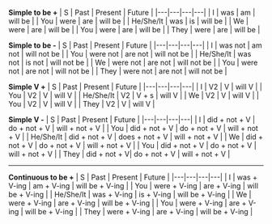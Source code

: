 **Simple to be +**
| S | Past | Present | Future |
|---|---|---|---|
| I | was | am | will be |
| You | were | are | will be |
| He/She/It | was | is | will be |
| We | were | are | will be |
| You | were | are | will be |
| They | were | are | will be |

**Simple to be -**
| S | Past | Present | Future |
|---|---|---|---|
| I | was not | am not | will not be |
| You | were not | are not | will not be |
| He/She/It | was not | is not | will not be |
| We | were not | are not | will not be |
| You | were not | are not | will not be |
| They | were not | are not | will not be |

**Simple V +**
| S | Past | Present | Future |
|---|---|---|---|
| I | V2 | V | will V |
| You | V2 | V | will V |
| He/She/It | V2 | V + s | will V |
| We | V2 | V | will V |
| You | V2 | V | will V |
| They | V2 | V | will V |

**Simple V -**
| S | Past | Present | Future |
|---|---|---|---|
| I | did + not + V | do + not + V | will + not + V |
| You | did + not + V | do + not + V | will + not + V |
| He/She/It | did + not + V | does + not + V | will + not + V |
| We | did + not + V | do + not + V | will + not + V |
| You | did + not + V | do + not + V | will + not + V |
| They | did + not + V| do + not + V | will + not + V |

---

**Continuous to be +**
| S | Past | Present | Future |
|---|---|---|---|
| I | was + V-ing | am + V-ing | will be + V-ing |
| You | were + V-ing | are + V-ing | will be + V-ing |
| He/She/It | was + V-ing | is + V-ing | will be + V-ing |
| We | were + V-ing | are + V-ing | will be + V-ing |
| You | were + V-ing | are + V-ing | will be + V-ing |
| They | were + V-ing | are + V-ing | will be + V-ing |
